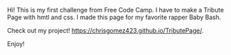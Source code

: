 Hi!
This is my first challenge from Free Code Camp.
I have to make a Tribute Page with hmtl and css.
I made this page for my favorite rapper Baby Bash.

Check out my project! https://chrisgomez423.github.io/TributePage/.


Enjoy!